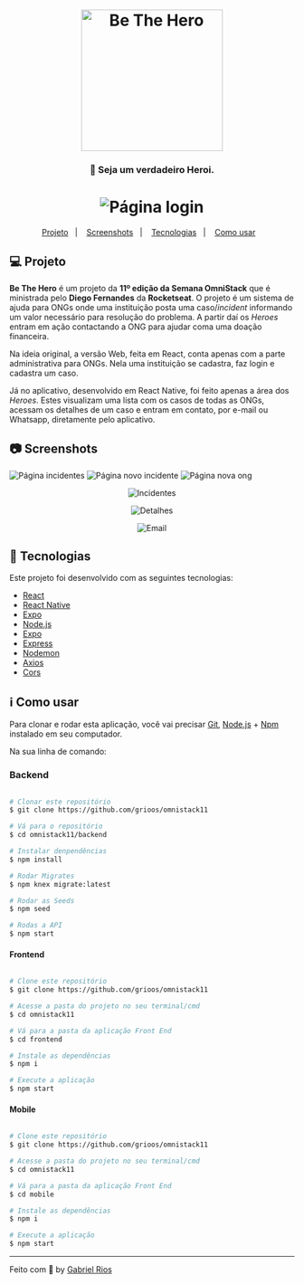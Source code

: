<h1 align="center">
    <img alt="Be The Hero" src="frontend/src/assets/índice.svg" width="250px" />
</h1>

<h3 align="center">
    🦸 Seja um verdadeiro Heroi.
</h3>

<h1 align="center">
	<img src="frontend/src/assets/logon.PNG" alt="Página login">
</h1>

<p align="center">
  <a href="#computer-projeto">Projeto</a>&nbsp;&nbsp;&nbsp;|&nbsp;&nbsp;&nbsp;
  <a href="#camera-screenshots">Screenshots</a>&nbsp;&nbsp;&nbsp;|&nbsp;&nbsp;&nbsp;
  <a href="#rocket-tecnologias">Tecnologias</a>&nbsp;&nbsp;&nbsp;|&nbsp;&nbsp;&nbsp;
  <a href="#information_source-como-usar">Como usar</a>&nbsp;&nbsp;&nbsp;
</p>

## :computer: Projeto
<strong>Be The Hero</strong> é um projeto da <strong>11º edição da Semana OmniStack</strong> que é ministrada pelo <strong>Diego Fernandes</strong> da <strong>Rocketseat</strong>.
O projeto é um sistema de ajuda para ONGs onde uma instituição posta uma caso/<i>incident</i> informando um valor necessário para resolução do problema. A partir daí os <i>Heroes</i> entram em ação contactando a ONG para ajudar coma uma doação financeira.

Na ideia original, a versão Web, feita em React, conta apenas com a parte administrativa para ONGs. Nela uma instituição se cadastra, faz login e cadastra um caso.

Já no aplicativo, desenvolvido em React Native, foi feito apenas a área dos <i>Heroes</i>. Estes visualizam uma lista com os casos de todas as ONGs, acessam os detalhes de um caso e entram em contato, por e-mail ou Whatsapp, diretamente pelo aplicativo.


## :camera: Screenshots
<div>
<img src="frontend/src/assets/incidents.PNG" alt="Página incidentes">

<img src="frontend/src/assets/new-incident.PNG" alt="Página novo incidente">

<img src="frontend/src/assets/new-ong.PNG" alt="Página nova ong">
</div>

<p align="center">
 <img alt="Incidentes" title="Incidentes" src="mobile/assets/incidents.PNG">
</p>
<p align="center">
 <img alt="Detalhes" title="Detalhes" src="mobile/assets/details.PNG">
</p>
<p align="center">
 <img alt="Email" title="Email" src="mobile/assets/email.PNG">
</p>


## :rocket: Tecnologias
Este projeto foi desenvolvido com as seguintes tecnologias:

- [React](https://reactjs.org)
- [React Native](https://facebook.github.io/react-native/)
- [Expo](https://expo.io/)
- [Node.js](https://nodejs.org/en/)
- [Expo](https://expo.io/)
- [Express](https://expressjs.com/pt-br/)
- [Nodemon](https://www.npmjs.com/package/nodemon)
- [Axios](https://www.npmjs.com/package/axios)
- [Cors](https://www.npmjs.com/package/cors)

## :information_source: Como usar
Para clonar e rodar esta aplicação, você vai precisar [Git](https://git-scm.com), [Node.js](https://nodejs.org/en/) + [Npm](https://www.npmjs.com/) instalado em seu computador.

Na sua linha de comando:

### Backend

```bash

# Clonar este repositório
$ git clone https://github.com/grioos/omnistack11

# Vá para o repositório
$ cd omnistack11/backend

# Instalar denpendências
$ npm install

# Rodar Migrates
$ npm knex migrate:latest 

# Rodar as Seeds
$ npm seed

# Rodas a API
$ npm start

```

#### Frontend

```bash

# Clone este repositório
$ git clone https://github.com/grioos/omnistack11

# Acesse a pasta do projeto no seu terminal/cmd
$ cd omnistack11

# Vá para a pasta da aplicação Front End
$ cd frontend

# Instale as dependências
$ npm i

# Execute a aplicação
$ npm start

```

#### Mobile

```bash

# Clone este repositório
$ git clone https://github.com/grioos/omnistack11

# Acesse a pasta do projeto no seu terminal/cmd
$ cd omnistack11

# Vá para a pasta da aplicação Front End
$ cd mobile

# Instale as dependências
$ npm i

# Execute a aplicação
$ npm start

```

---

Feito com :black_heart: by [Gabriel Rios](https://www.linkedin.com/in/grioos/)
